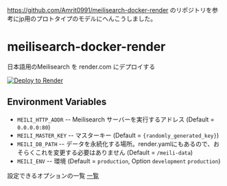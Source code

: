 https://github.com/Amrit0991/meilisearch-docker-render
のリポジトリを参考にjp用のプロトタイプのモデルにへんこうしました。

# meilisearch-docker-render


日本語用のMeilisearch を render.com にデプロイする

[![Deploy to Render](https://render.com/images/deploy-to-render-button.svg)](https://render.com/deploy)


## Environment Variables

- `MEILI_HTTP_ADDR` -- Meilisearch サーバーを実行するアドレス (Default = `0.0.0.0:80`)
- `MEILI_MASTER_KEY` -- マスターキー (Default = `{randomly_generated_key}`)
- `MEILI_DB_PATH` -- データを永続化する場所。render.yamlにもあるので、おそらくこれを変更する必要はありません (Default = `/meili-data`)
- `MEILI_ENV` -- 環境 (Default = `production`, Option `development` `production`)

設定できるオプションの一覧 [一覧](https://docs.meilisearch.com/reference/features/configuration.html#options)
